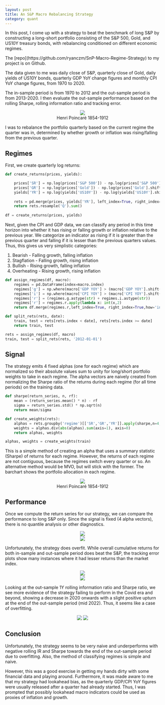 ```yaml
---
layout: post
title: An S&P Macro Rebalancing Strategy
category: quant
---
```


In this post, I come up with a strategy to beat the benchmark of long S&P by constructing a long-short portfolio consisting of the S&P 500, Gold, and US10Y treasury bonds, with rebalancing conditioned on different economic regimes.
<!--more-->The [repo](https://github.com/ryanczm/SnP-Macro-Regime-Strategy) to my project is on Github.


The data given to me was daily close of S&P, quarterly close of Gold, daily yields of US10Y bonds, quarterly GDP YoY change figures and monthly CPI YoY change figures, from 1970 to 2020. 

The in-sample period is from 1970 to 2012 and the out-sample period is from 2013-2020. I then evaluate the out-sample performance based on the rolling Sharpe, rolling information ratio and tracking error.

<center>
<img src="{{ site.imageurl }}/SPMacro/plots/graph_macro_indicators.png">
<figcaption>Henri Poincaré 1854-1912</figcaption>
</center>

I was to rebalance the portfolio quarterly based on the current regime the quarter was in, determined by whether growth or inflation was rising/falling from the previous quarter. 


## Regimes

First, we create quarterly log returns:

```python
def create_returns(prices, yields):

    prices['SR'] = np.log(prices['S&P 500']) - np.log(prices['S&P 500'].shift(1))
    prices['GR'] = np.log(prices['Gold']) - np.log(prices['Gold'].shift(1))
    yields['YR'] = np.log(yields['US10Y']) - np.log(yields['US10Y'].shift(1))
    
    rets = pd.merge(prices, yields['YR'], left_index=True, right_index=True)
    return rets.resample('Q').sum()
    
df = create_returns(prices, yields)
```


Next, given the CPI and GDP data, we can classify any period in this time horizon into whether it has rising or falling growth or inflation relative to the previous year. We categorize an indicator as rising if it is greater than the previous quarter and falling if it is lesser than the previous quarters values. Thus, this gives us very simplistic categories:

1. Bearish - Falling growth, falling inflation
2. Stagflation - Falling growth, rising inflation
3. Bullish - Rising growth, falling inflation
4. Overheating - Rising growth, rising inflation

```python
def assign_regimes(df, macro):
    regimes = pd.DataFrame(index=macro.index)
    regimes['g'] = np.where(macro['GDP YOY'] > (macro['GDP YOY'].shift(1)), 1, 0)
    regimes['i'] = np.where(macro['CPI YOY'] > (macro['CPI YOY'].shift(1)), 1, 0)
    regimes['r'] = (regimes.g.astype(str) + regimes.i.astype(str))
    regimes['r'] = regimes.r.apply(lambda x: int(x,2)
    return df.merge(regimes.r,left_index=True, right_index=True,how='inner')

def split_rets(rets, date):
    train, test = rets[rets.index < date], rets[rets.index >= date]
    return train, test

rets = assign_regimes(df, macro)
train, test = split_rets(rets, '2012-01-01')
```


## Signal

The strategy emits 4 fixed alphas (one for each regime) which are normalized so their absolute values sum to unity for long/short portfolio weights to take in each regime. The alpha vectors are naively created from normalizing the Sharpe ratio of the returns during each regime (for all time periods) on the training data.

```python
def sharpe(return_series, n, rf):
    mean = (return_series.mean() * n) - rf
    sigma = return_series.std() * np.sqrt(n) 
    return mean/sigma

def create_weights(rets):
    alphas = rets.groupby('regime')[['SR','GR','YR']].apply(sharpe,n=4,rf=-0.03) 
    weights = alphas.div(abs(alphas).sum(axis=1), axis=0)
    return alphas, weights

alphas, weights = create_weights(train)
```

This is a simple method of creating an alpha that uses a summary statistic (Sharpe) of returns for each regime. However, the returns of each regime are not contiguous, because the regimes switch every quarter or so. An alternative method would be MVO, but will stick with the former. The barchart shows the portfolio allocation in each regime.

<center>
<img src="{{ site.imageurl }}/SPMacro/plots/graph_weights.png">
<figcaption>Henri Poincaré 1854-1912</figcaption>
</center>

<h2>Performance</h2>
<p>Once we compute the return series for our strategy, we can compare the performance to long S&P only. Since the signal is fixed (4 alpha vectors), there is no quantile analysis or other diagnostics.</p>
<center>
<img src="{{ site.imageurl }}/SPMacro/plots/graph_is_cumrets.png">
</center>

<center>
<img src="{{ site.imageurl }}/SPMacro/plots/graph_oos_cumrets.png">
</center>


<p>Unfortunately, the strategy does overfit. While overall cumulative returns for both in-sample and out-sample period does beat the S&P, the tracking error plots show many instances where it had lesser returns than the market index.</p>

<center>
<img src="{{ site.imageurl }}/SPMacro/plots/graph_tracking_error.png">
</center>
<center>
<img src="{{ site.imageurl }}/SPMacro/plots/graph_tracking_error_histogram.png">
</center>
<p>Looking at the out-sample 1Y rolling information ratio and Sharpe ratio, we see more evidence of the strategy failing to perform in the Covid era and beyond, showing a decrease in 2020 onwards with a slight positive upturn at the end of the out-sample period (mid 2022). Thus, it seems like a case of overfitting.</p>

<center>
<img src="{{ site.imageurl }}/SPMacro/plots/graph_oos_ir.png">

<img src="{{ site.imageurl }}/SPMacro/plots/graph_oos_sharpe.png">
</center>

<h2>Conclusion</h2>
<p>Unfortunately, the strategy seems to be very naive and underperforms with negative rolling IR and Sharpe towards the end of the out-sample period due to overfitting. Also, the method of classifying regimes is simple and naive.</p>
<p>However, this was a good exercise in getting my hands dirty with some financial data and playing around. Furthermore, it was made aware to me that my strategy had lookahead bias, as the quarterly GDP/CPI YoY figures were usually released after a quarter had already started. Thus, I was prompted that possibly lookahead macro indicators could be used as proxies of inflation and growth.</p>
